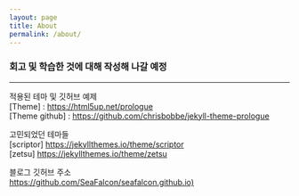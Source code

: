 ```yaml
---
layout: page
title: About
permalink: /about/
---
```


### 회고 및 학습한 것에 대해 작성해 나갈 예정  
---


적용된 테마 및 깃허브 예제  
[Theme] : <https://html5up.net/prologue>  
[Theme github] : <https://github.com/chrisbobbe/jekyll-theme-prologue>  

고민되었던 테마들  
[scriptor] <https://jekyllthemes.io/theme/scriptor>  
[zetsu] <https://jekyllthemes.io/theme/zetsu>

블로그 깃허브 주소  
<https://github.com/SeaFalcon/seafalcon.github.io)>  

<!-- This is the base Jekyll theme. You can find out more info about customizing your Jekyll theme, as well as basic Jekyll usage documentation at [jekyllrb.com](https://jekyllrb.com/)

You can find the source code for Minima at GitHub:
[jekyll][jekyll-organization] /
[minima](https://github.com/jekyll/minima)

You can find the source code for Jekyll at GitHub:
[jekyll][jekyll-organization] /
[jekyll](https://github.com/jekyll/jekyll)


[jekyll-organization]: https://github.com/jekyll -->
